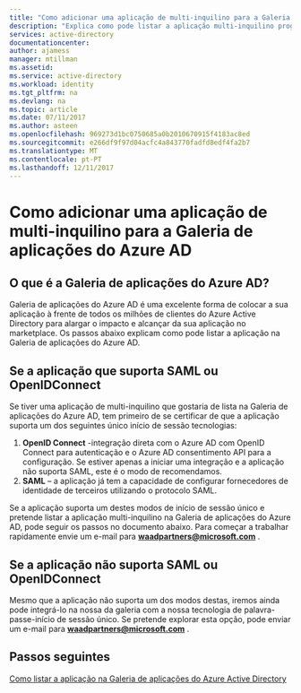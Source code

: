 ```yaml
---
title: "Como adicionar uma aplicação de multi-inquilino para a Galeria de aplicações do Azure AD | Microsoft Docs"
description: "Explica como pode listar a aplicação multi-inquilino programada personalizada na Galeria de aplicações do Azure AD"
services: active-directory
documentationcenter: 
author: ajamess
manager: mtillman
ms.assetid: 
ms.service: active-directory
ms.workload: identity
ms.tgt_pltfrm: na
ms.devlang: na
ms.topic: article
ms.date: 07/11/2017
ms.author: asteen
ms.openlocfilehash: 969273d1bc0750685a0b2010670915f4183ac8ed
ms.sourcegitcommit: e266df9f97d04acfc4a843770fadfd8edf4fa2b7
ms.translationtype: MT
ms.contentlocale: pt-PT
ms.lasthandoff: 12/11/2017
---
```

# <a name="how-to-add-a-multi-tenant-application-to-the-azure-ad-application-gallery"></a>Como adicionar uma aplicação de multi-inquilino para a Galeria de aplicações do Azure AD

## <a name="what-is-the-azure-ad-application-gallery"></a>O que é a Galeria de aplicações do Azure AD?

Galeria de aplicações do Azure AD é uma excelente forma de colocar a sua aplicação à frente de todos os milhões de clientes do Azure Active Directory para alargar o impacto e alcançar da sua aplicação no marketplace. Os passos abaixo explicam como pode listar a aplicação na Galeria de aplicações do Azure AD.

## <a name="if-your-application-supports-saml-or-openidconnect"></a>Se a aplicação que suporta SAML ou OpenIDConnect
Se tiver uma aplicação de multi-inquilino que gostaria de lista na Galeria de aplicações do Azure AD, tem primeiro de se certificar de que a aplicação suporta um dos seguintes único início de sessão tecnologias:

1. **OpenID Connect** -integração direta com o Azure AD com OpenID Connect para autenticação e o Azure AD consentimento API para a configuração. Se estiver apenas a iniciar uma integração e a aplicação não suporta SAML, este é o modo de recomendamos.
2. **SAML** – a aplicação já tem a capacidade de configurar fornecedores de identidade de terceiros utilizando o protocolo SAML.

Se a aplicação suporta um destes modos de início de sessão único e pretende listar a aplicação multi-inquilino na Galeria de aplicações do Azure AD, pode seguir os passos no documento abaixo. Para começar a trabalhar rapidamente envie um e-mail para  **waadpartners@microsoft.com** .

## <a name="if-your-application-does-not-support-saml-or-openidconnect"></a>Se a aplicação não suporta SAML ou OpenIDConnect
Mesmo que a aplicação não suporta um dos modos destas, iremos ainda pode integrá-lo na nossa da galeria com a nossa tecnologia de palavra-passe-início de sessão único. Se pretende explorar esta opção, pode enviar um e-mail para  **waadpartners@microsoft.com** .

## <a name="next-steps"></a>Passos seguintes
[Como listar a aplicação na Galeria de aplicações do Azure Active Directory](https://docs.microsoft.com/azure/active-directory/develop/active-directory-app-gallery-listing)
